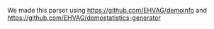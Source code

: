 We made this parser using https://github.com/EHVAG/demoinfo and https://github.com/EHVAG/demostatistics-generator
